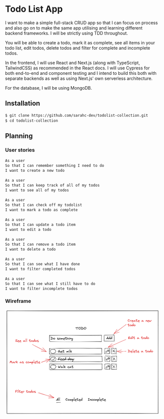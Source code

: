 # Todo List App

I want to make a simple full-stack CRUD app so that I can focus on process and also go on to make the same app utilising and learning different backend frameworks. I will be strictly using TDD throughout.

You will be able to create a todo, mark it as complete, see all items in your todo list, edit todos, delete todos and filter for complete and incomplete todos.

In the frontend, I will use React and Next.js (along with TypeScript, TailwindCSS) as recommended in the React docs. I will use Cypress for both end-to-end and component testing and I intend to build this both with separate backends as well as using Next.js' own serverless architecture.

For the database, I will be using MongoDB.

## Installation

```bash
$ git clone https://github.com/sarahc-dev/todolist-collection.git
$ cd todolist-collection
```

## Planning

### User stories

```plain
As a user
So that I can remember something I need to do
I want to create a new todo

As a user
So that I can keep track of all of my todos
I want to see all of my todos

As a user
So that I can check off my todolist
I want to mark a todo as complete

As a user
So that I can update a todo item
I want to edit a todo

As a user
So that I can remove a todo item
I want to delete a todo

As a user
So that I can see what I have done
I want to filter completed todos

As a user
So that I can see what I still have to do
I want to filter incomplete todos
```

### Wireframe

![app wireframe](./diagrams/wireframe.png)
